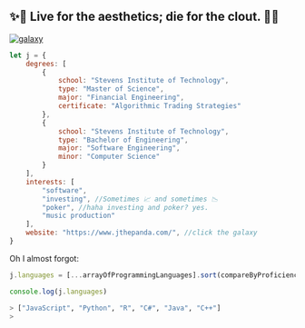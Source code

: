 ## ✨🌌 Live for the aesthetics; die for the clout. 🌌✨

[![galaxy](https://www.jthepanda.com/img/background/galaxy.png)](https://www.jthepanda.com)

```javascript
let j = {
    degrees: [
        {
            school: "Stevens Institute of Technology",
            type: "Master of Science",
            major: "Financial Engineering",
            certificate: "Algorithmic Trading Strategies"
        },
        {
            school: "Stevens Institute of Technology",
            type: "Bachelor of Engineering",
            major: "Software Engineering",
            minor: "Computer Science"
        }
    ],
    interests: [
        "software", 
        "investing", //Sometimes 📈 and sometimes 📉
        "poker", //haha investing and poker? yes. 
        "music production" 
    ],
    website: "https://www.jthepanda.com/", //click the galaxy
}
```

Oh I almost forgot: 

```javascript
j.languages = [...arrayOfProgrammingLanguages].sort(compareByProficiency).splice(0, 6)

console.log(j.languages)
```

```bash
> ["JavaScript", "Python", "R", "C#", "Java", "C++"]
>
```
